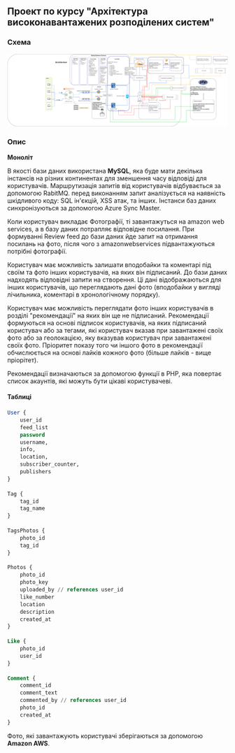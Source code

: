 ## Проект по курсу "Архітектура високонавантажених розподілених систем"

### Схема
![Діаграма](https://github.com/ValeskaPUmp/Arch_DevGram/blob/main/Arch_DiaGram.drawio.png)

### Опис

**Моноліт**

В якості бази даних використана **MySQL**, яка буде мати декілька інстансів на різних континентах для зменшення часу відповіді для користувачів.
Маршрутизація запитів від користувачів відбувається за допомогою RabitMQ. 
перед виконанням запит аналізується на наявність шкідливого коду: SQL ін'єкцій, XSS атак, та інших.
Інстанси баз даних синхронізуються за допомогою Azure Sync Master.

Коли користувач викладає Фотографії, ті завантажуться на amazon web services, а в базу даних потрапляє відповідне посилання. При формуванні Review feed до бази даних йде запит на отримання посилань на фото, після чого з amazonwebservices підвантажуються потрібні фотографії.   

Користувач має можливість залишати вподобайки та коментарі під своїм та фото інших користувачів, на яких він підписаний. До бази даних надходять відповідні запити на створення. Ці дані відображаються для інших користувачів, що переглядають дані фото (вподобайки у вигляді лічильника, коментарі в хронологічному порядку). 

Користувач має можливість переглядати фото інших користувачів в розділі "рекомендації" на яких він ще не підписаний. Рекомендації формуються на основі підписок користувачів, на яких підписаний користувач або за тегами, які користувач вказав при завантажені своїх фото або за геолокацією, яку вказував користувач при завантажені своїх фото. Пріоритет показу того чи іншого фото в рекомендації обчислюється на основі лайків кожного фото (більше лайків - вище пріорітет).

Рекомендації визначаються за допомогою функції в PHP, яка повертає список акаунтів, які можуть бути цікаві користувачеві.

#### Таблиці
```sql
User {
    user_id
    feed_list
    password
    username,
    info,
    location,
    subscriber_counter,
    publishers
}

Tag {
    tag_id
    tag_name
}

TagsPhotos {
    photo_id
    tag_id 
}

Photos {
    photo_id
    photo_key
    uploaded_by // references user_id
    like_number
    location
    description
    created_at
}

Like {
    photo_id
    user_id
}

Comment {
    comment_id
    comment_text
    commented_by // references user_id
    photo_id
    created_at
}
```


Фото, які завантажують користувачі зберігаються за допомогою **Amazon AWS**.

